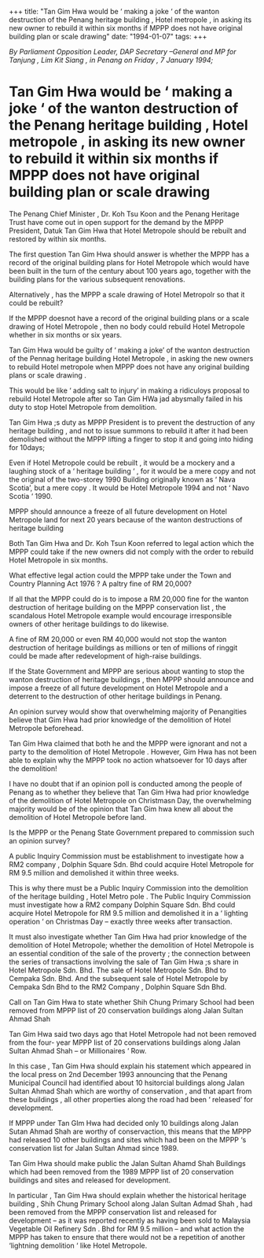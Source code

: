 +++ 
title: "Tan Gim Hwa would be ‘ making a joke ‘ of the wanton destruction of the Penang heritage building , Hotel metropole , in asking its new owner to rebuild it within six months if MPPP does not have original building plan or scale drawing"
date: "1994-01-07"
tags:
+++

_By Parliament Opposition Leader, DAP Secretary –General and MP for Tanjung , Lim Kit Siang , in Penang on Friday , 7 January 1994;_

# Tan Gim Hwa would be ‘ making a joke ‘ of the wanton destruction of the Penang heritage building , Hotel metropole , in asking its new owner to rebuild it within six months if MPPP does not have original building plan or scale drawing

The Penang Chief Minister , Dr. Koh Tsu Koon and the Penang Heritage Trust have come out in open support for the demand by the MPPP President, Datuk Tan Gim Hwa that Hotel Metropole should be rebuilt and restored by within six months.</u>

The first question Tan Gim Hwa should answer is whether the MPPP has a record of the original building plans for Hotel Metropole which would have been built in the turn of the century about 100 years ago, together with the building plans for the various subsequent renovations.

Alternatively , has the MPPP a scale drawing of Hotel Metropolr so that it could be rebuilt?

If the MPPP doesnot have a record of the original building plans or a scale drawing of Hotel Metropole , then no body could rebuild Hotel Metropole whether in six months or six years.

Tan Gim Hwa would be guilty of ‘ making a joke’ of the wanton destruction of the Pennag heritage building Hotel Metropole , in asking the new owners to rebuild Hotel metropole when MPPP does not have any original building plans or scale drawing .

This would be like ‘ adding salt to injury’ in making a ridiculoys proposal to rebuild Hotel Metropole after so Tan Gim HWa jad abysmally failed in his duty to stop Hotel Metropole from demolition.

Tan Gim Hwa ;s duty as MPPP President is to prevent the destruction of any heritage building , and not to issue summons to rebuild it after it had been demolished without the MPPP lifting a finger to stop it and going into hiding for 10days;

Even if Hotel Metropole could be rebuilt , it would be a mockery and a laughing stock of a ‘ heritage building ‘ , for it would be a mere copy and not the original of the two-storey 1990 Building originally known as ‘ Nava Scotia’, but a mere copy . It would be Hotel Metropole 1994 and not ‘ Navo Scotia ‘ 1990.

MPPP should announce a freeze of all future development on Hotel Metropole land for next 20 years because of the wanton destructions of heritage building

Both Tan Gim Hwa and Dr. Koh Tsun Koon referred to legal action which the MPPP could take if the new owners did not comply with the order to rebuild Hotel Metropole in six months.

What effective legal action could the MPPP take under the Town and Country Planning Act 1976 ? A paltry fine of RM 20,000?

If all that the MPPP could do is to impose a RM 20,000 fine for the wanton destruction of heritage building on the MPPP conservation list , the scandalous Hotel Metropole example would encourage irresponsible owners of other heritage buildings to do likewise.

A fine of RM 20,000 or even RM 40,000 would not stop the wanton destruction of heritage buildings as millions or ten of millions of ringgit could be made after redevelopment of high-raise buildings.

If the State Government and MPPP are serious about wanting to stop the wanton destruction of heritage buildings , then MPPP should announce and impose a freeze of all future development on Hotel Metropole and a deterrent to the destruction of other heritage buildings in Penang.

An opinion survey would show that overwhelming majority of Penangities believe that Gim Hwa had prior knowledge of the demolition of Hotel Metropole beforehead.

Tan Gim Hwa claimed that both he and the MPPP were ignorant and not a party to the demolition of Hotel Metropole . However, Gim Hwa has not been able to explain why the MPPP took no action whatsoever for 10 days after the demolition!

I have no doubt that if an opinion poll is conducted among the people of Penang as to whether they believe that Tan Gim Hwa had prior knowledge of the demolition of Hotel Metropole on Christmasn Day, the overwhelming majority would be of the opinion that Tan Gim hwa knew all about the demolition of Hotel Metropole before land.

Is the MPPP or the Penang State Government prepared to commission such an opinion survey?

A public Inquiry Commission must be establishment to investigate  how a RM2 company , Dolphin Square Sdn. Bhd could acquire Hotel Metropole for RM 9.5 million and demolished it within three weeks.

This is why there must be a Public Inquiry Commission into the demolition of the heritage building , Hotel Metro pole . The Public Inquiry Commission must investigate how a RM2 company Dolphin Square Sdn. Bhd could acquire Hotel Metropole for RM 9.5 million and demolished it in a ‘ lighting operation ‘ on Christmas Day – exactly three weeks after transaction.

It must also investigate whether Tan Gim Hwa had prior knowledge of the demolition of Hotel Metropole; whether the demolition of Hotel Metropole is an essential condition of the sale of the proverty ; the connection between the series of transactions involving the sale of Tan Gim Hwa ;s share in Hotel Metropole Sdn. Bhd. The sale of Hotel Metropole Sdn. Bhd to Cempaka Sdn. Bhd. And the subsequent sale of Hotel Metropole by Cempaka Sdn Bhd to the RM2 Company , Dolphin Square Sdn Bhd.

Call on Tan Gim Hwa to state whether Shih Chung Primary School had been removed  from MPPP list of 20 conservation buildings along Jalan Sultan Ahmad Shah

Tan Gim Hwa said two days ago that Hotel Metropole had not been removed from the four- year MPPP list of 20 conservations buildings along Jalan Sultan Ahmad Shah – or Millionaires ‘ Row.

In this case , Tan Gim Hwa should explain his statement which appeared in the local press on 2nd December 1993 announcing that the Penang Municipal Council had identified about 10 hsitorcial buildings along Jalan Sultan Ahmad Shah which are worthy of conservation , and that apart from these buildings , all other properties along the road had been ‘ released’ for development.

If MPPP under Tan GIm Hwa had decided only 10 buildings along Jalan Sutan Ahmad Shah are worthy of conservaction, this means that the MPPP had released 10 other buildings and sites which had been on the MPPP ‘s conservation list for Jalan Sultan Ahmad since 1989.

Tan Gim Hwa should make public the Jalan Sultan Ahamd Shah Buildings which had been removed from the 1989 MPPP list of 20 conservation buildings and sites and released for development.

In particular , Tan Gim Hwa should explain whether the historical heritage building , Shih Chung Primary School along Jalan Sultan Admad Shah , had been removed from the MPPP conservation list and released for development – as it was reported recently as having been sold to Malaysia Vegetable Oil Refinery Sdn . Bhd for RM 9.5 million – and what action the MPPP has taken to ensure that there would not be a repetition of another ‘lightning demolition ‘ like Hotel Metropole.
 

